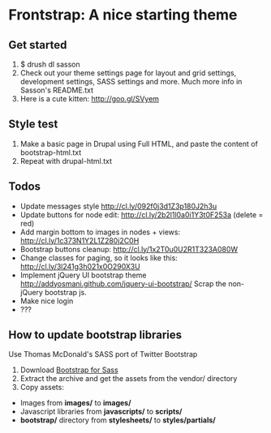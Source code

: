 # Frontstrap: A nice starting theme

## Get started

1. $ drush dl sasson
2. Check out your theme settings page for layout and grid settings, development settings, SASS settings and more. Much more info in Sasson's README.txt
3. Here is a cute kitten: http://goo.gl/SVyem


## Style test
1. Make a basic page in Drupal using Full HTML, and paste the content of bootstrap-html.txt
2. Repeat with drupal-html.txt

## Todos
- Update messages style http://cl.ly/092f0j3d1Z3p180J2h3u
- Update buttons for node edit: http://cl.ly/2b2l1l0a0i1Y3t0F253a (delete = red)
- Add margin bottom to images in nodes + views: http://cl.ly/1c373N1Y2L1Z280j2C0H
- Bootstrap buttons cleanup: http://cl.ly/1x2T0u0U2R1T323A080W
- Change classes for paging, so it looks like this: http://cl.ly/3l241g3h021x0O290X3U
- Implement jQuery UI bootstrap theme http://addyosmani.github.com/jquery-ui-bootstrap/ Scrap the non-jQuery bootstrap js.
- Make nice login
- ???

## How to update bootstrap libraries

Use Thomas McDonald's SASS port of Twitter Bootstrap

1. Download [Bootstrap for Sass][1]
2. Extract the archive and get the assets from the vendor/ directory
3. Copy assets:
  - Images from **images/** to **images/**
  - Javascript libraries from **javascripts/** to **scripts/**
  - **bootstrap/** directory from **stylesheets/** to **styles/partials/**



[1]: https://github.com/thomas-mcdonald/bootstrap-sass
